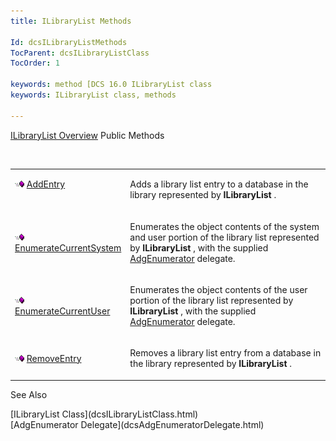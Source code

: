 ```yaml
---
title: ILibraryList Methods

Id: dcsILibraryListMethods
TocParent: dcsILibraryListClass
TocOrder: 1

keywords: method [DCS 16.0 ILibraryList class
keywords: ILibraryList class, methods

---
```


[ILibraryList Overview](dcsILibraryListClass.html) 
Public Methods

<br />

<table class="dtTABLE" id="table3" x-use-null-cells="x-use-null-cells" style="border-spacing: 0px" cellspacing="0">
          <colgroup span="1">
            <col span="1" style="WIDTH: 30%" />
            <col span="1" style="WIDTH: 70%" />
          </colgroup>
          <tr valign="top">
            <td colspan="1" rowspan="1">

<img alt="public property" src="Images/PUBLIC%20METHOD.GIF" x-maintain-ratio="TRUE" width="15" height="11" border="0" /> [AddEntry](dcsILibraryListClassAddEntryMethod.html)
</td>
            <td colspan="1" rowspan="1">

Adds a library list entry to a database in the library represented by **ILibraryList** . 
</td>
          </tr>
          <tr>
            <td colspan="1" rowspan="1">

<img alt="public property" src="Images/PUBLIC%20METHOD.GIF" x-maintain-ratio="TRUE" width="15" height="11" border="0" /> [EnumerateCurrentSystem](dcsILibraryListClassEnumerateCurrentSystemMethod.html)
</td>
            <td colspan="1" rowspan="1">

Enumerates the object contents of the system and user portion of the library list represented by **ILibraryList** , with the supplied [ AdgEnumerator](dcsAdgEnumeratorDelegate.html) delegate.
</td>
          </tr>
          <tr>
            <td colspan="1" rowspan="1">

<img alt="public property" src="Images/PUBLIC%20METHOD.GIF" x-maintain-ratio="TRUE" width="15" height="11" border="0" /> [EnumerateCurrentUser](dcsILibraryListClassEnumerateCurrentUserMethod.html)
</td>
            <td colspan="1" rowspan="1">

Enumerates the object contents of the user portion of the library list represented by **ILibraryList** , with the supplied [ AdgEnumerator](dcsAdgEnumeratorDelegate.html) delegate. 
</td>
          </tr>
          <tr>
            <td colspan="1" rowspan="1">

<img height="11" alt="public property" src="Images/PUBLIC%20METHOD.GIF" width="15" border="0" x-maintain-ratio="TRUE" /> [RemoveEntry](dcsILibraryListClassRemoveEntryMethod.html)
</td>
            <td colspan="1" rowspan="1">

Removes a library list entry from a database in the library represented by **ILibraryList** .
</td>
          </tr>
</table>

See Also

<dl />
      [ILibraryList Class](dcsILibraryListClass.html)
      <br />
      [AdgEnumerator Delegate](dcsAdgEnumeratorDelegate.html)

